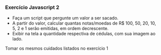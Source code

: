 ### Exercício Javascript 2

- Faça um script que pergunte um valor a ser sacado.
- A partir do valor, calcular quantas notas/moedas de R$ 100, 50, 20, 10, 5, 2 e 1 serão emitidas, em ordem decrescente.
- Exibir na tela a quantidade respectiva de cédulas, com sua imagem ao lado.

Tomar os mesmos cuidados listados no exercício 1


